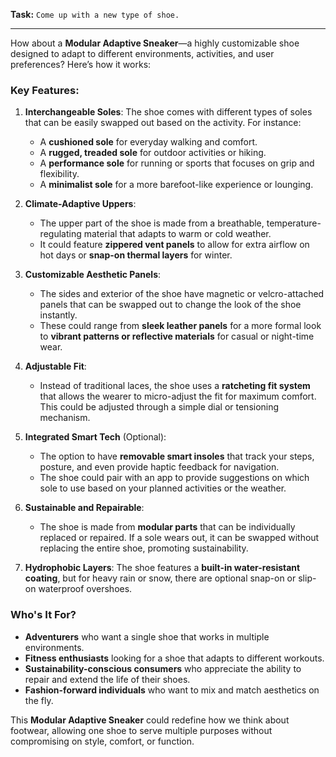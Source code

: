 **Task:**
`Come up with a new type of shoe.`

---

How about a **Modular Adaptive Sneaker**—a highly customizable shoe designed to adapt to different environments, activities, and user preferences? Here’s how it works:

### Key Features:
1. **Interchangeable Soles**: The shoe comes with different types of soles that can be easily swapped out based on the activity. For instance:
   - A **cushioned sole** for everyday walking and comfort.
   - A **rugged, treaded sole** for outdoor activities or hiking.
   - A **performance sole** for running or sports that focuses on grip and flexibility.
   - A **minimalist sole** for a more barefoot-like experience or lounging.

2. **Climate-Adaptive Uppers**:
   - The upper part of the shoe is made from a breathable, temperature-regulating material that adapts to warm or cold weather.
   - It could feature **zippered vent panels** to allow for extra airflow on hot days or **snap-on thermal layers** for winter.

3. **Customizable Aesthetic Panels**:
   - The sides and exterior of the shoe have magnetic or velcro-attached panels that can be swapped out to change the look of the shoe instantly.
   - These could range from **sleek leather panels** for a more formal look to **vibrant patterns or reflective materials** for casual or night-time wear.

4. **Adjustable Fit**:
   - Instead of traditional laces, the shoe uses a **ratcheting fit system** that allows the wearer to micro-adjust the fit for maximum comfort. This could be adjusted through a simple dial or tensioning mechanism.

5. **Integrated Smart Tech** (Optional):
   - The option to have **removable smart insoles** that track your steps, posture, and even provide haptic feedback for navigation.
   - The shoe could pair with an app to provide suggestions on which sole to use based on your planned activities or the weather.

6. **Sustainable and Repairable**:
   - The shoe is made from **modular parts** that can be individually replaced or repaired. If a sole wears out, it can be swapped without replacing the entire shoe, promoting sustainability.

7. **Hydrophobic Layers**: The shoe features a **built-in water-resistant coating**, but for heavy rain or snow, there are optional snap-on or slip-on waterproof overshoes.

### Who's It For?
- **Adventurers** who want a single shoe that works in multiple environments.
- **Fitness enthusiasts** looking for a shoe that adapts to different workouts.
- **Sustainability-conscious consumers** who appreciate the ability to repair and extend the life of their shoes.
- **Fashion-forward individuals** who want to mix and match aesthetics on the fly.

This **Modular Adaptive Sneaker** could redefine how we think about footwear, allowing one shoe to serve multiple purposes without compromising on style, comfort, or function.